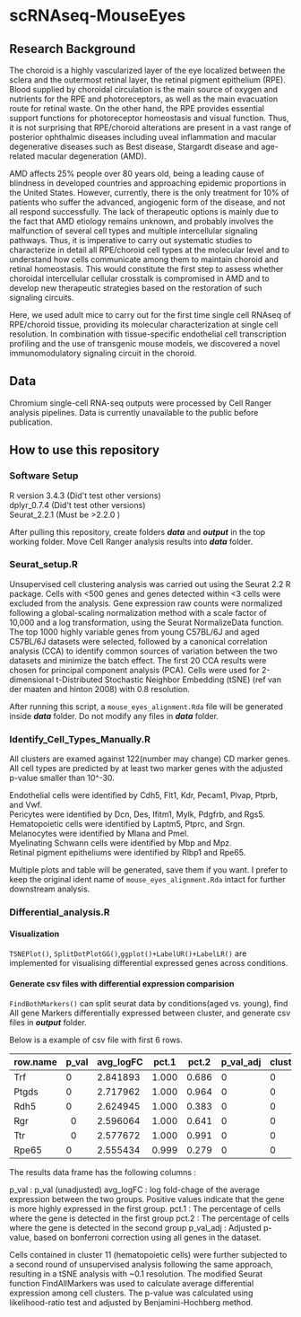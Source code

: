 # scRNAseq-MouseEyes

## Research Background
The choroid is a highly vascularized layer of the eye localized between the sclera and the outermost retinal layer, the retinal pigment epithelium (RPE). Blood supplied by choroidal circulation is the main source of oxygen and nutrients for the RPE and photoreceptors, as well as the main evacuation route for retinal waste. On the other hand, the RPE provides essential support functions for photoreceptor homeostasis and visual function. Thus, it is not surprising that RPE/choroid alterations are present in a vast range of posterior ophthalmic diseases including uveal inflammation and macular degenerative diseases such as Best disease, Stargardt disease and age-related macular degeneration (AMD).

AMD affects 25% people over 80 years old, being a leading cause of blindness in developed countries and approaching epidemic proportions in the United States. However, currently, there is the only treatment for 10% of patients who suffer the advanced, angiogenic form of the disease, and not all respond successfully. The lack of therapeutic options is mainly due to the fact that AMD etiology remains unknown, and probably involves the malfunction of several cell types and multiple intercellular signaling pathways. Thus, it is imperative to carry out systematic studies to characterize in detail all RPE/choroid cell types at the molecular level and to understand how cells communicate among them to maintain choroid and retinal homeostasis. This would constitute the first step to assess whether choroidal intercellular cellular crosstalk is compromised in AMD and to develop new therapeutic strategies based on the restoration of such signaling circuits.

Here, we used adult mice to carry out for the first time single cell RNAseq of RPE/choroid tissue, providing its molecular characterization at single cell resolution. In combination with tissue-specific endothelial cell transcription profiling and the use of transgenic mouse models, we discovered a novel immunomodulatory signaling circuit in the choroid.

## Data
Chromium single-cell RNA-seq outputs were processed by Cell Ranger analysis pipelines. Data is currently unavailable to the public before publication.

## How to use this repository

### Software Setup
R version 3.4.3 (Did't test other versions)<br />
dplyr_0.7.4 (Did't test other versions)<br />
Seurat_2.2.1 (Must be >2.2.0 )<br />

After pulling this repository, create folders **_data_** and **_output_** in the top working folder.
Move Cell Ranger analysis results into **_data_** folder.

### Seurat_setup.R
Unsupervised cell clustering analysis was carried out using the Seurat 2.2 R package. Cells with <500 genes and genes detected within <3 cells were excluded from the analysis. Gene expression raw counts were normalized following a global-scaling normalization method with a scale factor of 10,000 and a log transformation, using the Seurat NormalizeData function. The top 1000 highly variable genes from young C57BL/6J and aged C57BL/6J datasets were selected, followed by a canonical correlation analysis (CCA) to identify common sources of variation between the two datasets and minimize the batch effect. The first 20 CCA results were chosen for principal component analysis (PCA). Cells were used for 2-dimensional t-Distributed Stochastic Neighbor Embedding (tSNE) (ref van der maaten and hinton 2008) with 0.8 resolution.

 After running this script, a `mouse_eyes_alignment.Rda` file will be generated inside **_data_** folder.
 Do not modify any files in **_data_** folder.
 
 
### Identify_Cell_Types_Manually.R
All clusters are examed against 122(number may change) CD marker genes.
All cell types are predicted by at least two marker genes with the adjusted p-value smaller than 10^-30.

Endothelial cells were identified by Cdh5, Flt1, Kdr, Pecam1, Plvap, Ptprb, and Vwf.<br />
Pericytes were identified by Dcn, Des, Ifitm1, Mylk, Pdgfrb, and Rgs5.<br />
Hematopoietic cells were identified by Laptm5, Ptprc, and Srgn.<br />
Melanocytes were identified by Mlana and Pmel.<br />
Myelinating Schwann cells were identified by Mbp and Mpz.<br />
Retinal pigment epitheliums were identified by Rlbp1 and Rpe65.<br />

Multiple plots and table will be generated, save them if you want. I prefer to keep the original ident name of `mouse_eyes_alignment.Rda` intact for further downstream analysis.

### Differential_analysis.R
#### Visualization
`TSNEPlot()`, `SplitDotPlotGG()`,`ggplot()+LabelUR()+LabelLR()` are implemented for visualising differential expressed genes across conditions.

#### Generate csv files with differential expression comparision
`FindBothMarkers()` can split seurat data by conditions(aged vs. young), find All gene Markers differentially expressed between cluster, and generate csv files in **_output_** folder.

Below is a example of csv file with first 6 rows.

| row.name | p_val | avg_logFC | pct.1 | pct.2 | p_val_adj |cluster  |gene   | 
| ----- | ------ | -------- | ----  | ----- | --------- | ------- | ------|
| Trf   |   0   | 2.841893  | 1.000 | 0.686 | 0         | 0       | Trf   | 
| Ptgds |   0   | 2.717962  | 1.000 | 0.964 | 0         | 0       | Ptgds |
| Rdh5  |   0   | 2.624945  | 1.000 | 0.383 | 0         | 0       | Rdh5  |
| Rgr   |   0   | 2.596064  | 1.000 | 0.641 | 0         | 0       | Rgr   |
| Ttr   |   0   | 2.577672  | 1.000 | 0.991 | 0         | 0       | Ttr   | 
| Rpe65 |   0   | 2.555434  | 0.999 | 0.279 | 0         | 0       | Rpe65 |

The results data frame has the following columns :

p_val : p_val (unadjusted)
avg_logFC : log fold-chage of the average expression between the two groups. Positive values indicate that the gene is more highly expressed in the first group.
pct.1 : The percentage of cells where the gene is detected in the first group
pct.2 : The percentage of cells where the gene is detected in the second group
p_val_adj : Adjusted p-value, based on bonferroni correction using all genes in the dataset.



Cells contained in cluster 11 (hematopoietic cells) were further subjected to a second round of unsupervised analysis following the same approach, resulting in a tSNE analysis with ~0.1 resolution. The modified Seurat function FindAllMarkers was used to calculate average differential expression among cell clusters. The p-value was calculated using likelihood-ratio test and adjusted by Benjamini-Hochberg method.
